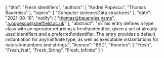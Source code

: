 {
    "title": "Fresh identifiers",
    "authors": [
        "Andrei Popescu",
        "Thomas Bauereiss"
    ],
    "topics": [
        "Computer science/Data structures"
    ],
    "date": "2021-08-16",
    "notify": [
        "thomas@bauereiss.name",
        "a.popescu@sheffield.ac.uk"
    ],
    "abstract": "\nThis entry defines a type class with an operator returning a fresh\nidentifier, given a set of already used identifiers and a preferred\nidentifier.  The entry provides a default instantiation for any\ninfinite type, as well as executable instantiations for natural\nnumbers and strings.",
    "licence": "BSD",
    "theories": [
        "Fresh",
        "Fresh_Nat",
        "Fresh_String",
        "Fresh_Infinite"
    ]
}